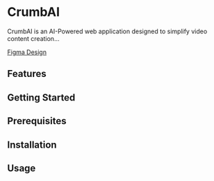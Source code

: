 # CrumbAI

CrumbAI is an AI-Powered web application designed to simplify video content creation...

[Figma Design](https://www.figma.com/file/mCqg33JAgY8THT4YfxQBLt/CrumbAI?type=whiteboard&node-id=0%3A1&t=E0eyaIER22gMJScG-1)

## Features

## Getting Started

## Prerequisites

## Installation

## Usage
